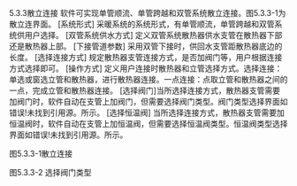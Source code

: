 5.3.3散立连接
软件可实现单管顺流、单管跨越和双管系统散立连接。图5.3.3-1为散立连界面。
[系统形式] 采暖系统的系统形式，有单管顺流，单管跨越和双管系统供用户选择。
[双管系统供水方式] 定义双管系统散热器供水支管在散热器下部还是散热器上部。
[下接管道参数] 采用双管下接时，供回水支管距散热器底边的长度。
[选择连接方式] 规定散热器支管连接方式，是否加阀门等，用户根据连接方式选择即可。
[操作方式] 定义用户连接时散热器和立管选择方式。选择连接：单选或窗选立管和散热器，进行散热器连接。一点连接：点取立管和散热器之间的一点，完成立管和散热器连接。
[选择阀门]当所选择连接方式，散热器支管需要加阀门时，软件自动在支管上加阀门，但需要选择阀门类型。阀门类型选择界面如错误!未找到引用源。所示。
[选择恒温阀] 当所选择连接方式，散热器支管需要加恒温阀时，软件自动在支管上加恒温阀，但需要选择恒温阀类型。恒温阀类型选择界面如错误!未找到引用源。所示。

图5.3.3-1散立连接

图5.3.3-2 选择阀门类型